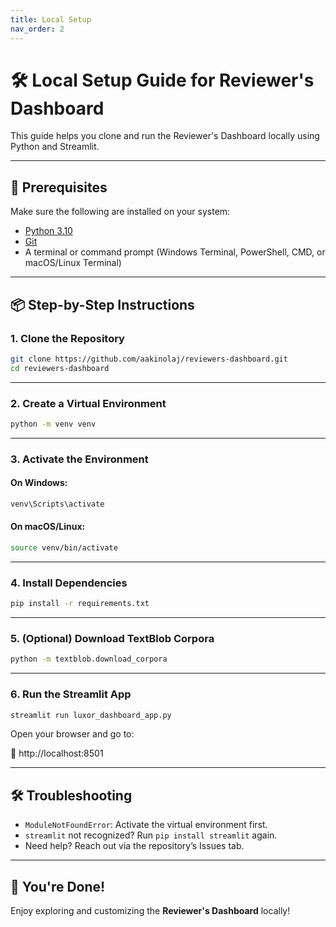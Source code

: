 ```yaml
---
title: Local Setup
nav_order: 2
---
```


# 🛠️ Local Setup Guide for Reviewer's Dashboard

This guide helps you clone and run the Reviewer's Dashboard locally using Python and Streamlit.

---

## 🚀 Prerequisites

Make sure the following are installed on your system:

- [Python 3.10](https://www.python.org/downloads/release/python-3109/)
- [Git](https://git-scm.com/downloads)
- A terminal or command prompt (Windows Terminal, PowerShell, CMD, or macOS/Linux Terminal)

---

## 📦 Step-by-Step Instructions

### 1. Clone the Repository

```bash
git clone https://github.com/aakinolaj/reviewers-dashboard.git
cd reviewers-dashboard
```

---

### 2. Create a Virtual Environment

```bash
python -m venv venv
```

---

### 3. Activate the Environment

#### On Windows:

```bash
venv\Scripts\activate
```

#### On macOS/Linux:

```bash
source venv/bin/activate
```

---

### 4. Install Dependencies

```bash
pip install -r requirements.txt
```

---

### 5. (Optional) Download TextBlob Corpora

```bash
python -m textblob.download_corpora
```

---

### 6. Run the Streamlit App

```bash
streamlit run luxor_dashboard_app.py
```

Open your browser and go to:

📍 http://localhost:8501

---

## 🛠 Troubleshooting

- `ModuleNotFoundError`: Activate the virtual environment first.
- `streamlit` not recognized? Run `pip install streamlit` again.
- Need help? Reach out via the repository’s Issues tab.

---

## 🙌 You're Done!

Enjoy exploring and customizing the **Reviewer's Dashboard** locally!

